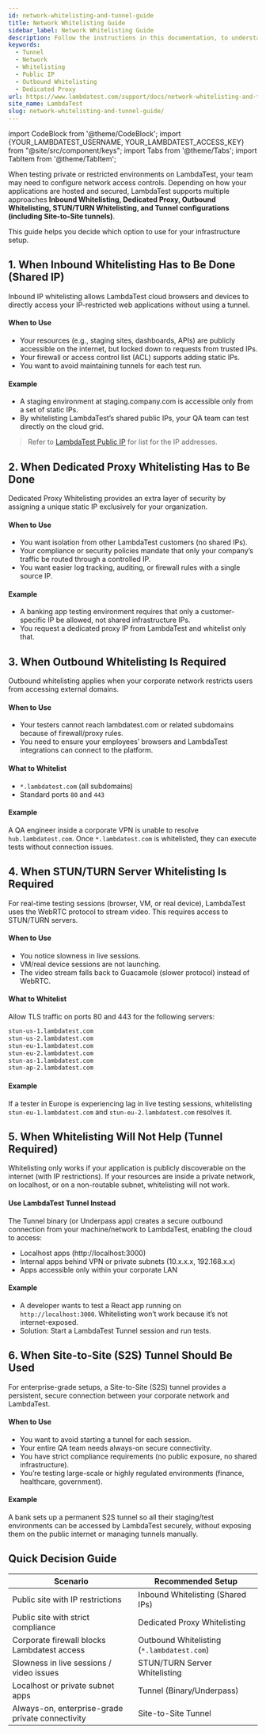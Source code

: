 ```yaml
---
id: network-whitelisting-and-tunnel-guide
title: Network Whitelisting Guide
sidebar_label: Network Whitelisting Guide
description: Follow the instructions in this documentation, to understand the difference between the network and the ip whitelisting.
keywords:
  - Tunnel
  - Network
  - Whitelisting
  - Public IP
  - Outbound Whitelisting
  - Dedicated Proxy
url: https://www.lambdatest.com/support/docs/network-whitelisting-and-tunnel-guide/
site_name: LambdaTest
slug: network-whitelisting-and-tunnel-guide/
---
```


import CodeBlock from '@theme/CodeBlock';
import {YOUR_LAMBDATEST_USERNAME, YOUR_LAMBDATEST_ACCESS_KEY} from "@site/src/component/keys";
import Tabs from '@theme/Tabs';
import TabItem from '@theme/TabItem';

<script type="application/ld+json"
      dangerouslySetInnerHTML={{ __html: JSON.stringify({
       "@context": "https://schema.org",
        "@type": "BreadcrumbList",
        "itemListElement": [{
          "@type": "ListItem",
          "position": 1,
          "name": "Home",
          "item": "https://www.lambdatest.com"
        },{
          "@type": "ListItem",
          "position": 2,
          "name": "Support",
          "item": "https://www.lambdatest.com/support/docs/"
        },{
          "@type": "ListItem",
          "position": 3,
          "name": "LambdaTest Network Whitelisting and Tunnel Guide",
          "item": "https://www.lambdatest.com/support/docs/network-whitelisting-and-tunnel-guide/"
        }]
      })
    }}
></script>
When testing private or restricted environments on LambdaTest, your team may need to configure network access controls. Depending on how your applications are hosted and secured, LambdaTest supports multiple approaches **Inbound Whitelisting, Dedicated Proxy, Outbound Whitelisting, STUN/TURN Whitelisting, and Tunnel configurations (including Site-to-Site tunnels)**.

This guide helps you decide which option to use for your infrastructure setup.

## 1. When Inbound Whitelisting Has to Be Done (Shared IP)
Inbound IP whitelisting allows LambdaTest cloud browsers and devices to directly access your IP-restricted web applications without using a tunnel.

#### When to Use
- Your resources (e.g., staging sites, dashboards, APIs) are publicly accessible on the internet, but locked down to requests from trusted IPs.
- Your firewall or access control list (ACL) supports adding static IPs.
- You want to avoid maintaining tunnels for each test run.

#### Example
- A staging environment at staging.company.com is accessible only from a set of static IPs.
- By whitelisting LambdaTest’s shared public IPs, your QA team can test directly on the cloud grid.

> Refer to [LambdaTest Public IP](https://www.lambdatest.com/support/docs/lambdatest-public-ip/) for list for the IP addresses.

## 2. When Dedicated Proxy Whitelisting Has to Be Done
Dedicated Proxy Whitelisting provides an extra layer of security by assigning a unique static IP exclusively for your organization.

#### When to Use
- You want isolation from other LambdaTest customers (no shared IPs).
- Your compliance or security policies mandate that only your company’s traffic be routed through a controlled IP.
- You want easier log tracking, auditing, or firewall rules with a single source IP.

#### Example
- A banking app testing environment requires that only a customer-specific IP be allowed, not shared infrastructure IPs.
- You request a dedicated proxy IP from LambdaTest and whitelist only that.

## 3. When Outbound Whitelisting Is Required

Outbound whitelisting applies when your corporate network restricts users from accessing external domains.

#### When to Use
- Your testers cannot reach lambdatest.com or related subdomains because of firewall/proxy rules.
- You need to ensure your employees’ browsers and LambdaTest integrations can connect to the platform.

#### What to Whitelist
- `*.lambdatest.com` (all subdomains)
- Standard ports `80` and `443`

#### Example
A QA engineer inside a corporate VPN is unable to resolve `hub.lambdatest.com`. Once `*.lambdatest.com` is whitelisted, they can execute tests without connection issues.

## 4. When STUN/TURN Server Whitelisting Is Required
For real-time testing sessions (browser, VM, or real device), LambdaTest uses the WebRTC protocol to stream video. This requires access to STUN/TURN servers.

#### When to Use
- You notice slowness in live sessions.
- VM/real device sessions are not launching.
- The video stream falls back to Guacamole (slower protocol) instead of WebRTC.

#### What to Whitelist
Allow TLS traffic on ports 80 and 443 for the following servers:

```bash
stun-us-1.lambdatest.com  
stun-us-2.lambdatest.com  
stun-eu-1.lambdatest.com  
stun-eu-2.lambdatest.com  
stun-as-1.lambdatest.com  
stun-ap-2.lambdatest.com  
```

#### Example
If a tester in Europe is experiencing lag in live testing sessions, whitelisting `stun-eu-1.lambdatest.com` and `stun-eu-2.lambdatest.com` resolves it.

## 5. When Whitelisting Will Not Help (Tunnel Required)

Whitelisting only works if your application is publicly discoverable on the internet (with IP restrictions). If your resources are inside a private network, on localhost, or on a non-routable subnet, whitelisting will not work.

#### Use LambdaTest Tunnel Instead
The Tunnel binary (or Underpass app) creates a secure outbound connection from your machine/network to LambdaTest, enabling the cloud to access:
- Localhost apps (http://localhost:3000)
- Internal apps behind VPN or private subnets (10.x.x.x, 192.168.x.x)
- Apps accessible only within your corporate LAN

#### Example
- A developer wants to test a React app running on `http://localhost:3000`. Whitelisting won’t work because it’s not internet-exposed.
- Solution: Start a LambdaTest Tunnel session and run tests.

## 6. When Site-to-Site (S2S) Tunnel Should Be Used
For enterprise-grade setups, a Site-to-Site (S2S) tunnel provides a persistent, secure connection between your corporate network and LambdaTest.

#### When to Use
- You want to avoid starting a tunnel for each session.
- Your entire QA team needs always-on secure connectivity.
- You have strict compliance requirements (no public exposure, no shared infrastructure).
- You’re testing large-scale or highly regulated environments (finance, healthcare, government).

#### Example
A bank sets up a permanent S2S tunnel so all their staging/test environments can be accessed by LambdaTest securely, without exposing them on the public internet or managing tunnels manually.

## Quick Decision Guide

| Scenario                                         | Recommended Setup                          |
| ------------------------------------------------ | ------------------------------------------ |
| Public site with IP restrictions                 | Inbound Whitelisting (Shared IPs)          |
| Public site with strict compliance               | Dedicated Proxy Whitelisting               |
| Corporate firewall blocks Lambdatest access      | Outbound Whitelisting (`*.lambdatest.com`) |
| Slowness in live sessions / video issues         | STUN/TURN Server Whitelisting              |
| Localhost or private subnet apps                 | Tunnel (Binary/Underpass)                  |
| Always-on, enterprise-grade private connectivity | Site-to-Site Tunnel                        |